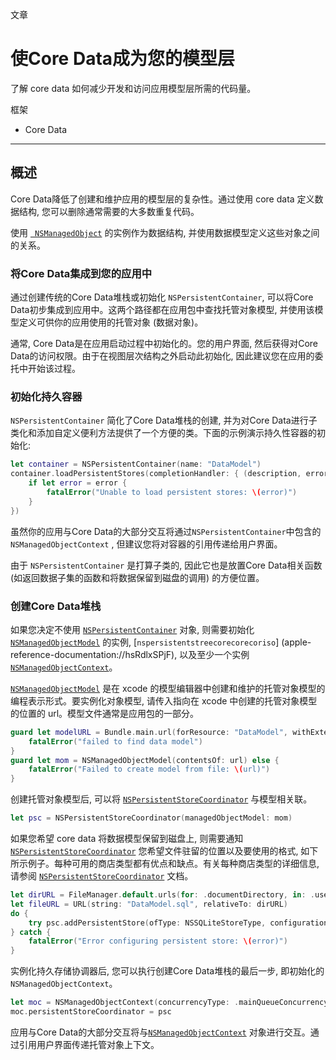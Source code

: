 文章

# 使Core Data成为您的模型层

了解 core data 如何减少开发和访问应用模型层所需的代码量。

框架

- Core Data

------

## 概述

Core Data降低了创建和维护应用的模型层的复杂性。通过使用 core data 定义数据结构, 您可以删除通常需要的大多数重复代码。

使用 [` NSManagedObject`](apple-reference-documentation://hszrY8Gi1t) 的实例作为数据结构, 并使用数据模型定义这些对象之间的关系。

### 将Core Data集成到您的应用中

通过创建传统的Core Data堆栈或初始化 `NSPersistentContainer`, 可以将Core Data初步集成到应用中。这两个路径都在应用包中查找托管对象模型, 并使用该模型定义可供你的应用使用的托管对象 (数据对象)。

通常, Core Data是在应用启动过程中初始化的。您的用户界面, 然后获得对Core Data的访问权限。由于在视图层次结构之外启动此初始化, 因此建议您在应用的委托中开始该过程。

### 初始化持久容器

`NSPersistentContainer` 简化了Core Data堆栈的创建, 并为对Core Data进行子类化和添加自定义便利方法提供了一个方便的类。下面的示例演示持久性容器的初始化:

```swift
let container = NSPersistentContainer(name: "DataModel")
container.loadPersistentStores(completionHandler: { (description, error) in
    if let error = error {
        fatalError("Unable to load persistent stores: \(error)")
    }
})
```

虽然你的应用与Core Data的大部分交互将通过`NSPersistentContainer`中包含的 `NSManagedObjectContext` , 但建议您将对容器的引用传递给用户界面。

由于 `NSPersistentContainer` 是打算子类的, 因此它也是放置Core Data相关函数 (如返回数据子集的函数和将数据保留到磁盘的调用) 的方便位置。

### 创建Core Data堆栈

如果您决定不使用 [`NSPersistentContainer`](apple-reference-documentation://hsuz0WAzCN) 对象, 则需要初始化 [`NSManagedObjectModel`](apple-reference-documentation://hs4xyi9b9z) 的实例, [`nspersistentstreecorecorecoriso`] (apple-reference-documentation://hsRdlxSPjF), 以及至少一个实例 [`NSManagedObjectContext`](apple-reference-documentation://hseREZ0QHW)。

[`NSManagedObjectModel`](apple-reference-documentation://hs4xyi9b9z) 是在 xcode 的模型编辑器中创建和维护的托管对象模型的编程表示形式。要实例化对象模型, 请传入指向在 xcode 中创建的托管对象模型的位置的 url。模型文件通常是应用包的一部分。

```swift
guard let modelURL = Bundle.main.url(forResource: "DataModel", withExtension: "momd") else {
    fatalError("failed to find data model")
}
guard let mom = NSManagedObjectModel(contentsOf: url) else {
    fatalError("Failed to create model from file: \(url)")
}
```

创建托管对象模型后, 可以将 [`NSPersistentStoreCoordinator`](apple-reference-documentation://hsRdlxSPjF) 与模型相关联。

```swift
let psc = NSPersistentStoreCoordinator(managedObjectModel: mom)
```

如果您希望 core data 将数据模型保留到磁盘上, 则需要通知[`NSPersistentStoreCoordinator`](apple-reference-documentation://hsRdlxSPjF) 您希望文件驻留的位置以及要使用的格式, 如下所示例子。每种可用的商店类型都有优点和缺点。有关每种商店类型的详细信息, 请参阅 [`NSPersistentStoreCoordinator`](apple-reference-documentation://hsRdlxSPjF) 文档。

```swift
let dirURL = FileManager.default.urls(for: .documentDirectory, in: .userDomainMask).last
let fileURL = URL(string: "DataModel.sql", relativeTo: dirURL)
do {
    try psc.addPersistentStore(ofType: NSSQLiteStoreType, configurationName: nil, at: fileURL, options: nil)
} catch {
    fatalError("Error configuring persistent store: \(error)")
}
```

实例化持久存储协调器后, 您可以执行创建Core Data堆栈的最后一步, 即初始化的`NSManagedObjectContext`。

```swift
let moc = NSManagedObjectContext(concurrencyType: .mainQueueConcurrencyType)
moc.persistentStoreCoordinator = psc
```

应用与Core Data的大部分交互将与[`NSManagedObjectContext`](apple-reference-documentation://hseREZ0QHW) 对象进行交互。通过引用用户界面传递托管对象上下文。